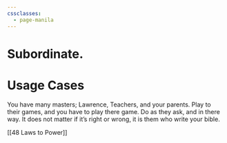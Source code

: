 ```yaml
---
cssclasses:
  - page-manila
---
```

# Subordinate.
# Usage Cases
You have many masters; Lawrence, Teachers, and your parents. Play to their games, and you have to play there game. Do as they ask, and in there way. It does not matter if it’s right or wrong, it is them who write your bible.

[[48 Laws to Power]]